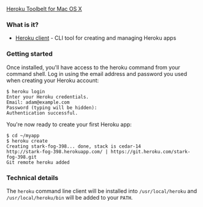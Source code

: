 <p class="download">
	<a href="/download/osx" class="button">Heroku Toolbelt for Mac OS X</a>
</p>

### What is it?

* [Heroku client](http://github.com/heroku/heroku) - CLI tool for creating and managing Heroku apps

### Getting started

Once installed, you'll have access to the heroku command from your command shell. Log in using the email address and password you used when creating your Heroku account:

    $ heroku login
    Enter your Heroku credentials.
    Email: adam@example.com
    Password (typing will be hidden):
    Authentication successful.

You're now ready to create your first Heroku app:

    $ cd ~/myapp
    $ heroku create
    Creating stark-fog-398... done, stack is cedar-14
    http://stark-fog-398.herokuapp.com/ | https://git.heroku.com/stark-fog-398.git
    Git remote heroku added

### Technical details

The `heroku` command line client will be installed into `/usr/local/heroku` and `/usr/local/heroku/bin` will be added to your `PATH`.
